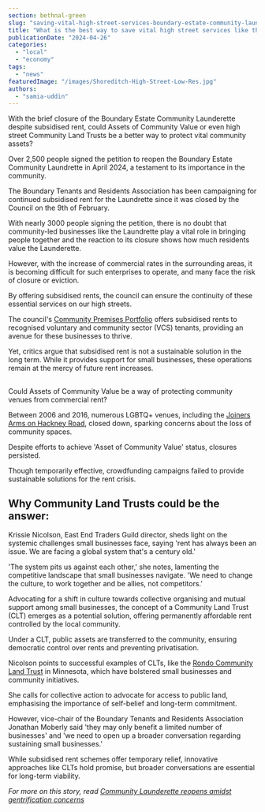 ```yaml
---
section: bethnal-green
slug: "saving-vital-high-street-services-boundary-estate-community-launderette"
title: "What is the best way to save vital high street services like the Boundary Estate Community Launderette?"
publicationDate: "2024-04-26"
categories: 
  - "local"
  - "economy"
tags: 
  - "news"
featuredImage: "/images/Shoreditch-High-Street-Low-Res.jpg"
authors: 
  - "samia-uddin"
---
```


With the brief closure of the Boundary Estate Community Launderette despite subsidised rent, could Assets of Community Value or even high street Community Land Trusts be a better way to protect vital community assets?

Over 2,500 people signed the petition to reopen the Boundary Estate Community Laundrette in April 2024, a testament to its importance in the community.

The Boundary Tenants and Residents Association has been campaigning for continued subsidised rent for the Laundrette since it was closed by the Council on the 9th of February. 

With nearly 3000 people signing the petition, there is no doubt that community-led businesses like the Laundrette play a vital role in bringing people together and the reaction to its closure shows how much residents value the Launderette.

However, with the increase of commercial rates in the surrounding areas, it is becoming difficult for such enterprises to operate, and many face the risk of closure or eviction.

By offering subsidised rents, the council can ensure the continuity of these essential services on our high streets.

The council's [Community Premises Portfolio](blank) offers subsidised rents to recognised voluntary and community sector (VCS) tenants, providing an avenue for these businesses to thrive.

Yet, critics argue that subsidised rent is not a sustainable solution in the long term. While it provides support for small businesses, these operations remain at the mercy of future rent increases.

##   
Could Assets of Community Value be a way of protecting community venues from commercial rent?

Between 2006 and 2016, numerous LGBTQ+ venues, including the [Joiners Arms on Hackney Road](https://bethnalgreenlondon.co.uk/friends-joiners-arms-queer-lgbtq-venue/), closed down, sparking concerns about the loss of community spaces. 

Despite efforts to achieve 'Asset of Community Value' status, closures persisted. 

Though temporarily effective, crowdfunding campaigns failed to provide sustainable solutions for the rent crisis.

## Why Community Land Trusts could be the answer: 

Krissie Nicolson, East End Traders Guild director, sheds light on the systemic challenges small businesses face, saying 'rent has always been an issue. We are facing a global system that's a century old.'

'The system pits us against each other,' she notes, lamenting the competitive landscape that small businesses navigate. 'We need to change the culture, to work together and be allies, not competitors.'

Advocating for a shift in culture towards collective organising and mutual support among small businesses, the concept of a Community Land Trust (CLT) emerges as a potential solution, offering permanently affordable rent controlled by the local community.

Under a CLT, public assets are transferred to the community, ensuring democratic control over rents and preventing privatisation.

Nicolson points to successful examples of CLTs, like the [Rondo Community Land Trust](https://www.rondoclt.org/) in Minnesota, which have bolstered small businesses and community initiatives.

She calls for collective action to advocate for access to public land, emphasising the importance of self-belief and long-term commitment.

However, vice-chair of the Boundary Tenants and Residents Association Jonathan Moberly said 'they may only benefit a limited number of businesses' and 'we need to open up a broader conversation regarding sustaining small businesses.'

While subsidised rent schemes offer temporary relief, innovative approaches like CLTs hold promise, but broader conversations are essential for long-term viability.

_For more on this story, read [Community Launderette reopens amidst gentrification concerns](https://bethnalgreenlondon.co.uk/boundary-estate-community-launderette-reopens-with-temporary-lease/)_

[](https://bethnalgreenlondon.co.uk/boundary-estate-community-launderette-reopens-with-temporary-lease/)
